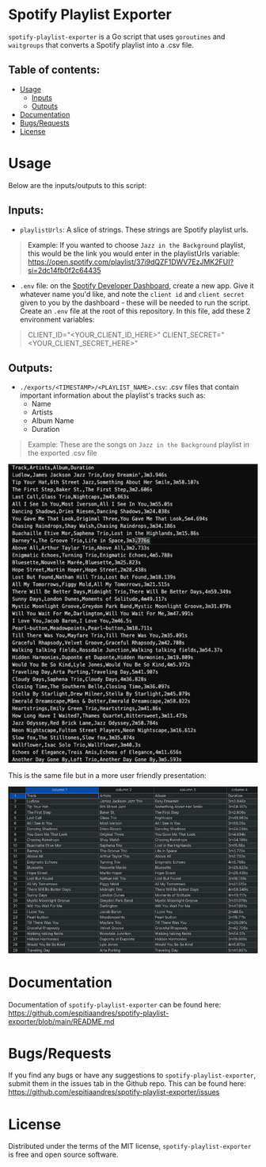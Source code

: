 # Spotify Playlist Exporter

`spotify-playlist-exporter` is a Go script that uses `goroutines` and `waitgroups` that converts a Spotify playlist into a .csv file.

## Table of contents:

- [Usage](#usage)
  - [Inputs](#inputs)
  - [Outputs](#outputs)
- [Documentation](#documentation)
- [Bugs/Requests](#bugs_requests)
- [License](#license)

<a name="usage"/>

# Usage

Below are the inputs/outputs to this script:

<a name="inputs"/>

## Inputs:

- `playlistUrls`: A slice of strings. These strings are Spotify playlist urls.

> Example: If you wanted to choose `Jazz in the Background` playlist, this would be the link you would enter in the playlistUrls variable: https://open.spotify.com/playlist/37i9dQZF1DWV7EzJMK2FUI?si=2dc14fb0f2c64435

- `.env` file: on the [Spotify Developer Dashboard](https://developer.spotify.com/dashboard), create a new app. Give it whatever name you'd like, and note the `client id` and `client secret` given to you
  by the dashboard - these will be needed to run the script. Create an `.env` file at the root of this repository. In this file, add these 2 environment variables:

> CLIENT_ID="<YOUR_CLIENT_ID_HERE>"
> CLIENT_SECRET="<YOUR_CLIENT_SECRET_HERE>"

<a name="outputs"/>

## Outputs:

- `./exports/<TIMESTAMP>/<PLAYLIST_NAME>.csv`: .csv files that contain important information about the playlist's tracks such as:
  - Name
  - Artists
  - Album Name
  - Duration

> Example: These are the songs on `Jazz in the Background` playlist in the exported .csv file

![Screenshot](./assets/example_csv_file.png)

This is the same file but in a more user friendly presentation:

![Screenshot](./assets/example_csv_file_formatted.png)

<a name="documentation"/>

# Documentation

Documentation of `spotify-playlist-exporter` can be found here: https://github.com/espitiaandres/spotify-playlist-exporter/blob/main/README.md

<a name="bugs_requests"/>

# Bugs/Requests

If you find any bugs or have any suggestions to `spotify-playlist-exporter`, submit them in the issues tab in the Github repo. This can be found here: https://github.com/espitiaandres/spotify-playlist-exporter/issues

<a name="license"/>

# License

Distributed under the terms of the MIT license, `spotify-playlist-exporter` is free and open source software.
